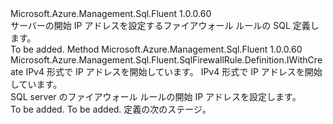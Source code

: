 <Type Name="IWithIPAddressRange" FullName="Microsoft.Azure.Management.Sql.Fluent.SqlFirewallRule.Definition.IWithIPAddressRange">
  <TypeSignature Language="C#" Value="public interface IWithIPAddressRange" />
  <TypeSignature Language="ILAsm" Value=".class public interface auto ansi abstract IWithIPAddressRange" />
  <TypeSignature Language="DocId" Value="T:Microsoft.Azure.Management.Sql.Fluent.SqlFirewallRule.Definition.IWithIPAddressRange" />
  <TypeSignature Language="VB.NET" Value="Public Interface IWithIPAddressRange" />
  <TypeSignature Language="F#" Value="type IWithIPAddressRange = interface" />
  <AssemblyInfo>
    <AssemblyName>Microsoft.Azure.Management.Sql.Fluent</AssemblyName>
    <AssemblyVersion>1.0.0.60</AssemblyVersion>
  </AssemblyInfo>
  <Interfaces />
  <Docs>
    <summary>
            サーバーの開始 IP アドレスを設定するファイアウォール ルールの SQL 定義します。
            </summary>
    <remarks>To be added.</remarks>
  </Docs>
  <Members>
    <Member MemberName="WithIPAddressRange">
      <MemberSignature Language="C#" Value="public Microsoft.Azure.Management.Sql.Fluent.SqlFirewallRule.Definition.IWithCreate WithIPAddressRange (string startIPAddress, string endIPAddress);" />
      <MemberSignature Language="ILAsm" Value=".method public hidebysig newslot virtual instance class Microsoft.Azure.Management.Sql.Fluent.SqlFirewallRule.Definition.IWithCreate WithIPAddressRange(string startIPAddress, string endIPAddress) cil managed" />
      <MemberSignature Language="DocId" Value="M:Microsoft.Azure.Management.Sql.Fluent.SqlFirewallRule.Definition.IWithIPAddressRange.WithIPAddressRange(System.String,System.String)" />
      <MemberSignature Language="VB.NET" Value="Public Function WithIPAddressRange (startIPAddress As String, endIPAddress As String) As IWithCreate" />
      <MemberSignature Language="F#" Value="abstract member WithIPAddressRange : string * string -&gt; Microsoft.Azure.Management.Sql.Fluent.SqlFirewallRule.Definition.IWithCreate" Usage="iWithIPAddressRange.WithIPAddressRange (startIPAddress, endIPAddress)" />
      <MemberType>Method</MemberType>
      <AssemblyInfo>
        <AssemblyName>Microsoft.Azure.Management.Sql.Fluent</AssemblyName>
        <AssemblyVersion>1.0.0.60</AssemblyVersion>
      </AssemblyInfo>
      <ReturnValue>
        <ReturnType>Microsoft.Azure.Management.Sql.Fluent.SqlFirewallRule.Definition.IWithCreate</ReturnType>
      </ReturnValue>
      <Parameters>
        <Parameter Name="startIPAddress" Type="System.String" />
        <Parameter Name="endIPAddress" Type="System.String" />
      </Parameters>
      <Docs>
        <param name="startIPAddress">IPv4 形式で IP アドレスを開始しています。</param>
        <param name="endIPAddress">IPv4 形式で IP アドレスを開始しています。</param>
        <summary>
            SQL server のファイアウォール ルールの開始 IP アドレスを設定します。
            </summary>
        <returns>To be added.</returns>
        <remarks>To be added.</remarks>
        <return>定義の次のステージ。</return>
      </Docs>
    </Member>
  </Members>
</Type>